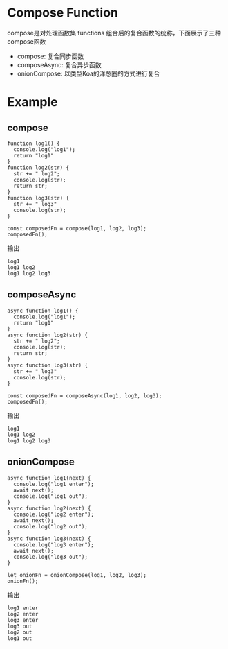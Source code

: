# Compose Function
compose是对处理函数集 functions 组合后的复合函数的统称，下面展示了三种compose函数

+ compose: 复合同步函数
+ composeAsync: 复合异步函数
+ onionCompose: 以类型Koa的洋葱圈的方式进行复合

# Example

## compose
```
function log1() {
  console.log("log1");
  return "log1"
}
function log2(str) {
  str += " log2";
  console.log(str);
  return str;
}
function log3(str) {
  str += " log3"
  console.log(str);
}

const composedFn = compose(log1, log2, log3);
composedFn();
```
输出
```
log1
log1 log2
log1 log2 log3
```
## composeAsync
```
async function log1() {
  console.log("log1");
  return "log1"
}
async function log2(str) {
  str += " log2";
  console.log(str);
  return str;
}
async function log3(str) {
  str += " log3"
  console.log(str);
}

const composedFn = composeAsync(log1, log2, log3);
composedFn();
```
输出
```
log1
log1 log2
log1 log2 log3
```

## onionCompose
```
async function log1(next) {
  console.log("log1 enter");
  await next();
  console.log("log1 out");
}
async function log2(next) {
  console.log("log2 enter");
  await next();
  console.log("log2 out");
}
async function log3(next) {
  console.log("log3 enter");
  await next();
  console.log("log3 out");
}

let onionFn = onionCompose(log1, log2, log3);
onionFn();
```
输出
```
log1 enter
log2 enter
log3 enter
log3 out
log2 out
log1 out
```